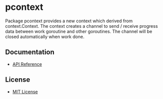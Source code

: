 # pcontext

Package pcontext provides a new context which derived from context.Context.
The context creates a channel to send / receive progress data between work goroutine and other goroutines. The channel will be closed automatically when work done.

## Documentation
* [API Reference](http://godoc.org/github.com/northbright/pcontext)

## License
* [MIT License](./LICENSE)
